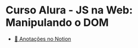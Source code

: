 # Curso Alura - JS na Web: Manipulando o DOM

* [ 📝 Anotações no Notion](https://trusting-pudding-50c.notion.site/JS-na-Web-Manipulando-o-DOM-a1bb16ceb7ed4fce99313b1fd060e56c)